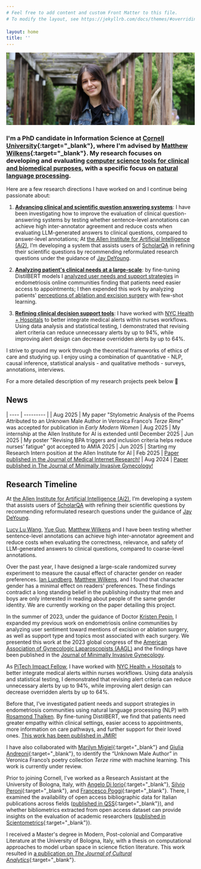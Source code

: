 ```yaml
---
# Feel free to add content and custom Front Matter to this file.
# To modify the layout, see https://jekyllrb.com/docs/themes/#overriding-theme-defaults

layout: home
title: ''
---
```


![A portrait of me at the Cornell Botanic Gardens](assets/IMG_1336_cropped.JPG)

### I'm a PhD candidate in Information Science at [Cornell University](http://infosci.cornell.edu/){:target="_blank"}, where I'm advised by [Matthew Wilkens](https://mattwilkens.com/){:target="_blank"}. My research focuses on developing and evaluating <u>computer science tools for clinical and biomedical purposes</u>, with a specific focus on <u>natural language processing</u>.

Here are a few research directions I have worked on and I continue being passionate about:

1. **<u>Advancing clinical and scientific question answering systems</u>**: I have been investigating how to improve the evaluation of clinical question-answering systems by testing whether sentence-level annotations can achieve high inter-annotator agreement and reduce costs when evaluating LLM-generated answers to clinical questions, compared to answer-level annotations; At [the Allen Institute for Artificial Intelligence (Ai2)](https://allenai.org/), I’m developing a system that assists users of [ScholarQA](https://scholarqa.allen.ai/) in refining their scientific questions by recommending reformulated research questions under the guidance of [Jay DeYoung](https://scholar.google.com/citations?user=f8aP6RMAAAAJ&hl=en).

2. **<u>Analyzing patient's clinical needs at a large-scale</u>**: by fine-tuning DistilBERT models I [analyzed user needs and support strategies](https://doi.org/10.1101/2024.02.27.24303445) in endometriosis online communities finding that patients need easier access to appointments; I then expended this work by analyzing patients' [perceptions of ablation and excision surgery](https://doi.org/10.1016/j.jmig.2024.08.001) with few-shot learning.

3. **<u>Refining clinical decision support tools</u>**: I have worked with [NYC Health + Hospitals](https://www.nychealthandhospitals.org/) to better integrate medical alerts within nurses workflows. Using data analysis and statistical testing, I demonstrated that revising alert criteria can reduce unnecessary alerts by up to 94%, while improving alert design can decrease overridden alerts by up to 64%.

I strive to ground my work through the theoretical frameworks of ethics of care and studying up. I enjoy using a combination of quantitative - NLP, causal inference, statistical analysis - and qualitative methods - surveys, annotations, interviews.

For a more detailed description of my research projects peek below 👀

## News

| ---- | --------- |
| Aug 2025 | My paper "Stylometric Analysis of the Poems Attributed to an Unknown Male Author in Veronica Franco’s _Terze Rime_" was accepted for publication in _Early Modern Women_ 
| Aug 2025 | My internship at the Allen Institute for AI is extended until December 2025
| Jun 2025 | My poster "Revising BPA triggers and inclusion criteria helps reduce nurses’ fatigue" got accepted to AMIA 2025
| Jun 2025 | Starting my Research Intern position at the Allen Institute for AI 
| Feb 2025 | [Paper published in the Journal of Medical Internet Research!](https://doi.org/10.1101/2024.02.27.24303445)
| Aug 2024 | [Paper published in The Journal of Minimally Invasive Gynecology!](https://doi.org/10.1016/j.jmig.2024.08.001)

## Research Timeline
At [the Allen Institute for Artificial Intelligence (Ai2)](https://allenai.org/), I’m developing a system that assists users of [ScholarQA](https://scholarqa.allen.ai/) with refining their scientific questions by recommending reformulated research questions under the guidance of [Jay DeYoung](https://scholar.google.com/citations?user=f8aP6RMAAAAJ&hl=en).

[Lucy Lu Wang](https://www.llwang.net/), [Yue Guo](https://yueguo-50.github.io/), [Matthew Wilkens](https://mattwilkens.com/) and I have been testing whether sentence-level annotations can achieve high inter-annotator agreement and reduce costs when evaluating the correctness, relevance, and safety of LLM-generated answers to clinical questions, compared to coarse-level annotations.

Over the past year, I have designed a large-scale randomized survey experiment to measure the causal effect of character gender on reader preferences. [Ian Lundberg](https://www.ianlundberg.org/), [Matthew Wilkens](https://mattwilkens.com/), and I found that character gender has a minimal effect on readers' preferences. These findings contradict a long standing belief in the publishing industry that men and boys are only interested in reading about people of the same gender identity. We are currently working on the paper detailing this project.

In the summer of 2023, under the guidance of Doctor [Kristen Pepin](https://weillcornell.org/kristen-pepin-md-phd), I expanded my previous work on endometriosis online communities by analyzing user sentiment toward mentions of excision or ablation surgery, as well as support type and topics most associated with each surgery. We presented this work at the 2023 global congress of the [American Association of Gynecologic Laparoscopists (AAGL)](aagl.org) and the findings have been published in the [Journal of Minimally Invasive Gynecology](https://doi.org/10.1016/j.jmig.2024.08.001).

As [PiTech Impact Fellow](https://www.pi.tech.cornell.edu/), I have worked with [NYC Health + Hospitals](https://www.nychealthandhospitals.org/) to better integrate medical alerts within nurses workflows. Using data analysis and statistical testing, I demonstrated that revising alert criteria can reduce unnecessary alerts by up to 94%, while improving alert design can decrease overridden alerts by up to 64%.

Before that, I’ve investigated patient needs and support strategies in endometriosis communities using natural language processing (NLP) with [Rosamond Thalken](https://rosamondthalken.com/). By fine-tuning DistilBERT, we find that patients need greater empathy within clinical settings, easier access to appointments, more information on care pathways, and further support for their loved ones. [This work has been published in JMIR!](https://doi.org/10.1101/2024.02.27.24303445)

I have also collaborated with [Marilyn Migiel](https://romancestudies.cornell.edu/marilyn-migiel){:target="_blank"} and [Giulia Andreoni](https://romancestudies.cornell.edu/giulia-andreoni){:target="_blank"}, to identify the “Unknown Male Author” in Veronica Franco’s poetry collection *Terze rime* with machine learning. This work is currently under review.

Prior to joining Cornell, I've worked as a Research Assistant at the University of Bologna, Italy, with [Angelo Di Iorio](https://www.unibo.it/sitoweb/angelo.diiorio/en){:target="_blank"}, [Silvio Peroni](https://essepuntato.it/){:target="_blank"}, and [Francesco Poggi](http://personale.unimore.it/rubrica/dettaglio/fpoggi){:target="_blank"}. There, I examined the availability of open access bibliographic data for Italian publications across fields ([published in QSS](https://doi.org/10.1162/qss_a_00203){:target="_blank"}), and whether bibliometrics extracted from open access dataset can provide insights on the evaluation of academic researchers ([published in Scientometrics](https://doi.org/10.1007/s11192-022-04581-6){:target="_blank"}).

I received a Master's degree in Modern, Post-colonial and Comparative Literature at the University of Bologna, Italy, with a thesis on computational approaches to model urban space in science fiction literature. This work resulted in [a publication on _The Journal of Cultural Analytics_](https://doi.org/10.22148/001c.18120){:target="_blank"}.

<br/>